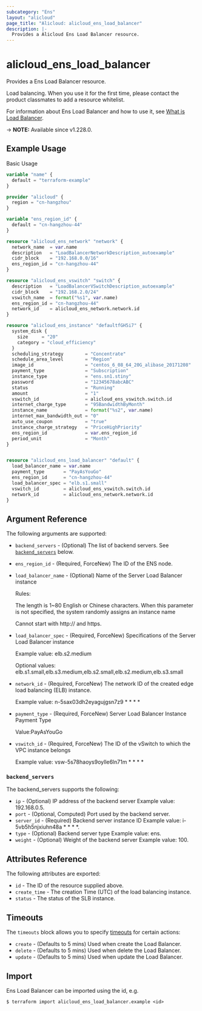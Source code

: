 ```yaml
---
subcategory: "Ens"
layout: "alicloud"
page_title: "Alicloud: alicloud_ens_load_balancer"
description: |-
  Provides a Alicloud Ens Load Balancer resource.
---
```


# alicloud_ens_load_balancer

Provides a Ens Load Balancer resource.

Load balancing. When you use it for the first time, please contact the product classmates to add a resource whitelist.

For information about Ens Load Balancer and how to use it, see [What is Load Balancer](https://www.alibabacloud.com/help/en/ens/developer-reference/api-createloadbalancer).

-> **NOTE:** Available since v1.228.0.

## Example Usage

Basic Usage

```terraform
variable "name" {
  default = "terraform-example"
}

provider "alicloud" {
  region = "cn-hangzhou"
}

variable "ens_region_id" {
  default = "cn-hangzhou-44"
}

resource "alicloud_ens_network" "network" {
  network_name  = var.name
  description   = "LoadBalancerNetworkDescription_autoexample"
  cidr_block    = "192.168.0.0/16"
  ens_region_id = "cn-hangzhou-44"
}

resource "alicloud_ens_vswitch" "switch" {
  description   = "LoadBalancerVSwitchDescription_autoexample"
  cidr_block    = "192.168.2.0/24"
  vswitch_name  = format("%s1", var.name)
  ens_region_id = "cn-hangzhou-44"
  network_id    = alicloud_ens_network.network.id
}

resource "alicloud_ens_instance" "defaultfGH5i7" {
  system_disk {
    size     = "20"
    category = "cloud_efficiency"
  }
  scheduling_strategy        = "Concentrate"
  schedule_area_level        = "Region"
  image_id                   = "centos_6_08_64_20G_alibase_20171208"
  payment_type               = "Subscription"
  instance_type              = "ens.sn1.stiny"
  password                   = "12345678abcABC"
  status                     = "Running"
  amount                     = "1"
  vswitch_id                 = alicloud_ens_vswitch.switch.id
  internet_charge_type       = "95BandwidthByMonth"
  instance_name              = format("%s2", var.name)
  internet_max_bandwidth_out = "0"
  auto_use_coupon            = "true"
  instance_charge_strategy   = "PriceHighPriority"
  ens_region_id              = var.ens_region_id
  period_unit                = "Month"
}


resource "alicloud_ens_load_balancer" "default" {
  load_balancer_name = var.name
  payment_type       = "PayAsYouGo"
  ens_region_id      = "cn-hangzhou-44"
  load_balancer_spec = "elb.s1.small"
  vswitch_id         = alicloud_ens_vswitch.switch.id
  network_id         = alicloud_ens_network.network.id
}
```

## Argument Reference

The following arguments are supported:
* `backend_servers` - (Optional) The list of backend servers. See [`backend_servers`](#backend_servers) below.
* `ens_region_id` - (Required, ForceNew) The ID of the ENS node.
* `load_balancer_name` - (Optional) Name of the Server Load Balancer instance

  Rules:

  The length is 1~80 English or Chinese characters. When this parameter is not specified, the system randomly assigns an instance name

  Cannot start with http:// and https.
* `load_balancer_spec` - (Required, ForceNew) Specifications of the Server Load Balancer instance

  Example value: elb.s2.medium

  Optional values: elb.s1.small,elb.s3.medium,elb.s2.small,elb.s2.medium,elb.s3.small
* `network_id` - (Required, ForceNew) The network ID of the created edge load balancing (ELB) instance.

  Example value: n-5sax03dh2eyagujgsn7z9 * * * *
* `payment_type` - (Required, ForceNew) Server Load Balancer Instance Payment Type

  Value:PayAsYouGo
* `vswitch_id` - (Required, ForceNew) The ID of the vSwitch to which the VPC instance belongs

  Example value: vsw-5s78haoys9oylle6ln71m * * * *

### `backend_servers`

The backend_servers supports the following:
* `ip` - (Optional) IP address of the backend server  Example value: 192.168.0.5.
* `port` - (Optional, Computed) Port used by the backend server.
* `server_id` - (Required) Backend server instance ID  Example value: i-5vb5h5njxiuhn48a * * * *.
* `type` - (Optional) Backend server type  Example value: ens.
* `weight` - (Optional) Weight of the backend server  Example value: 100.

## Attributes Reference

The following attributes are exported:
* `id` - The ID of the resource supplied above.
* `create_time` - The creation Time (UTC) of the load balancing instance.
* `status` - The status of the SLB instance.

## Timeouts

The `timeouts` block allows you to specify [timeouts](https://www.terraform.io/docs/configuration-0-11/resources.html#timeouts) for certain actions:
* `create` - (Defaults to 5 mins) Used when create the Load Balancer.
* `delete` - (Defaults to 5 mins) Used when delete the Load Balancer.
* `update` - (Defaults to 5 mins) Used when update the Load Balancer.

## Import

Ens Load Balancer can be imported using the id, e.g.

```shell
$ terraform import alicloud_ens_load_balancer.example <id>
```
